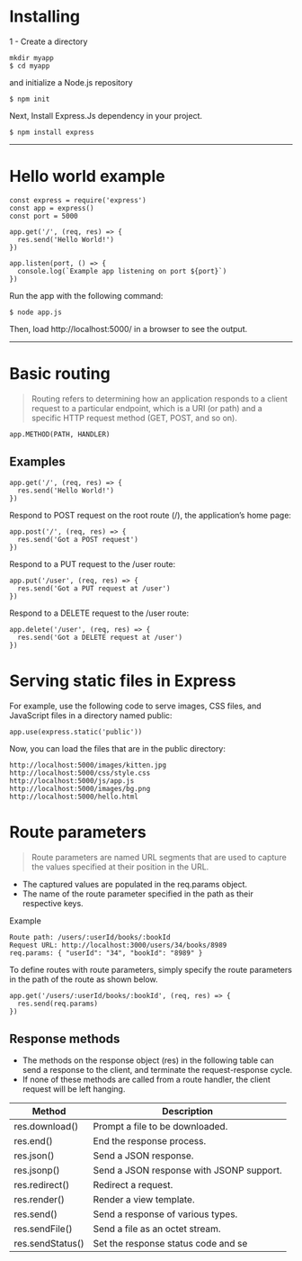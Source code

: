 # Installing

1 - Create a directory 
```
mkdir myapp
$ cd myapp
```
and initialize a Node.js repository 
```
$ npm init
```
Next, Install Express.Js dependency in your project.
```
$ npm install express

```

---
# Hello world example
```
const express = require('express')
const app = express()
const port = 5000

app.get('/', (req, res) => {
  res.send('Hello World!')
})

app.listen(port, () => {
  console.log(`Example app listening on port ${port}`)
})
```

Run the app with the following command:
```
$ node app.js
```

Then, load http://localhost:5000/ in a browser to see the output.

---
# Basic routing
> Routing refers to determining how an application responds to a client request to a particular endpoint, which is a URI (or path) and a specific HTTP request method (GET, POST, and so on).

```
app.METHOD(PATH, HANDLER)
```

## Examples

```
app.get('/', (req, res) => {
  res.send('Hello World!')
})
```

Respond to POST request on the root route (/), the application’s home page:

```
app.post('/', (req, res) => {
  res.send('Got a POST request')
})
```
Respond to a PUT request to the /user route:

```
app.put('/user', (req, res) => {
  res.send('Got a PUT request at /user')
})
```
Respond to a DELETE request to the /user route:

```
app.delete('/user', (req, res) => {
  res.send('Got a DELETE request at /user')
})
```

# Serving static files in Express
For example, use the following code to serve images, CSS files, and JavaScript files in a directory named public:

```
app.use(express.static('public'))
```
Now, you can load the files that are in the public directory:
```
http://localhost:5000/images/kitten.jpg
http://localhost:5000/css/style.css
http://localhost:5000/js/app.js
http://localhost:5000/images/bg.png
http://localhost:5000/hello.html
```

# Route parameters
> Route parameters are named URL segments that are used to capture the values specified at their position in the URL. 

- The captured values are populated in the req.params object.
- The name of the route parameter specified in the path as their respective keys.

Example 
```
Route path: /users/:userId/books/:bookId
Request URL: http://localhost:3000/users/34/books/8989
req.params: { "userId": "34", "bookId": "8989" }
```
To define routes with route parameters, simply specify the route parameters in the path of the route as shown below.

```
app.get('/users/:userId/books/:bookId', (req, res) => {
  res.send(req.params)
})
```


## Response methods
- The methods on the response object (res) in the following table can send a response to the client, and terminate the request-response cycle. 
- If none of these methods are called from a route handler, the client request will be left hanging.



|Method	              | Description|
|---------------------|------------|
|res.download()	      | Prompt a file to be downloaded.|
|res.end()	          | End the response process.|
|res.json()         	| Send a JSON response.|
|res.jsonp()	        | Send a JSON response with JSONP support.|
|res.redirect()     	| Redirect a request.|
|res.render()       	| Render a view template.|
|res.send()	          | Send a response of various types.|
|res.sendFile()	      | Send a file as an octet stream.|
|res.sendStatus()	    | Set the response status code and se|nd its string representation as the response body.|